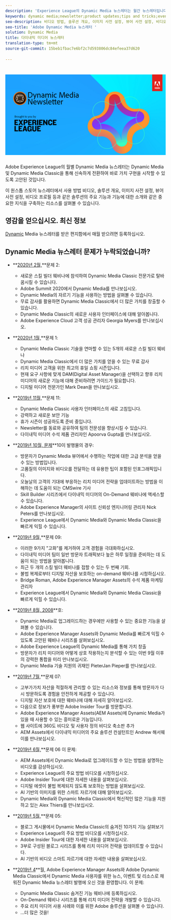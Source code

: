 ```yaml
---
description: 'Experience League의 Dynamic Media 뉴스레터는 월간 뉴스레터입니다. Dynamic Media와 Dynamic Media Classic을 통해 작업 속도를 높일 수 있도록 고안된 플러그인입니다. 비디오 방법, 솔루션 개요, 이미지 사전 설정, 뷰어 사전 설정, 비디오 프로필 등과 같은 일부 주요 기능과 기능에 대한 도입 등 유용한 지식 작성 리소스가 이 원 스톱 스토어 뉴스레터에서 제공됩니다. '
keywords: dynamic media;newsletter;product updates;tips and tricks;events;customer success;blog;blogs;images;videos;features;capabilities
seo-description: 비디오 방법, 솔루션 개요, 이미지 사전 설정, 뷰어 사전 설정, 비디오 프로필 등과 같은 일부 주요 기능과 기능에 대한 소개 등 이 원스톱 Shop 뉴스레터에서 지식 작성 리소스를 이용할 수 있습니다.
seo-title: 'Adobe Dynamic Media 뉴스레터 '
solution: Dynamic Media
title: 다이내믹 미디어 뉴스레터
translation-type: tm+mt
source-git-commit: 15beb1fbac7e6bf2c7d593806dc84efeea37d620

---
```



# ![Dynamic Media 뉴스레터 로고](/help/assets/dynamic-media-newsletter-logo.png)

Adobe Experience League의 월별 Dynamic Media 뉴스레터는 Dynamic Media 및 Dynamic Media Classic을 통해 신속하게 전환하여 바로 가치 구현을 시작할 수 있도록 고안된 것입니다.

이 원스톱 스토어 뉴스레터에서 사용 방법 비디오, 솔루션 개요, 이미지 사전 설정, 뷰어 사전 설정, 비디오 프로필 등과 같은 솔루션의 주요 기능과 기능에 대한 소개와 같은 중요한 지식을 구축하는 리소스를 살펴볼 수 있습니다.

## 영감을 얻으십시오. 최신 정보

[Dynamic](https://www.adobe.com/subscription/dynamic-media-newsletter.html) Media 뉴스레터를 받은 편지함에서 매월 받으려면 등록하십시오.

## Dynamic Media 뉴스레터 문제가 누락되었습니까?

* **[2020년 2월,](http://amc-mkt-prod1-t.adobe-campaign.com/rest/head/mirrorPage/@5lYjerUalNCDQd6ABlMufSyP3GqbFDn747uBiom3-3_efxsaEjuw8LNhJxrs89ft1vcsQzjvxTGMo55w-4k0YyBVGiL6m5AWSe9I7H7wIXKT0Efz.html)**문제 2:

   * 새로운 스킬 빌더 웨비나에 참석하여 Dynamic Media Classic 전문가로 탈바꿈시킬 수 있습니다.
   * Adobe Summit 2020에서 Dynamic Media를 만나보십시오.
   * Dynamic Media의 자르기 기능을 사용하는 방법을 살펴볼 수 있습니다.
   * 무료 감사를 활용하면 Dynamic Media Classic에서 더 많은 가치를 창출할 수 있습니다.
   * Dynamic Media Classic의 새로운 사용자 인터페이스에 대해 알아봅니다.
   * Adobe Experience Cloud 고객 성공 관리자 Georgia Myers를 만나보십시오.

* **[2020년 1월,](http://amc-mkt-prod1-t.adobe-campaign.com/rest/head/mirrorPage/@NpvOA7LHuVbd-W1B5pENdSLNFZ4L4ZeEkA_bVd4reX31KUOs3uaPFEuEx2mWz-3oNkVBcY5fdimoW3RM-SzTt6QXI4l1Rd2mEwrYsWp7C1LnUMVp.html)**문제 1:

   * Dynamic Media Classic 기술을 연마할 수 있는 5개의 새로운 스킬 빌더 웨비나
   * Dynamic Media Classic에서 더 많은 가치를 얻을 수 있는 무료 감사
   * 리치 미디어 고객을 위한 최고의 휴일 쇼핑 시즌입니다.
   * 현재 요구 사항에 맞게 DAM(Digital Asset Manager)을 선택하고 향후 리치 미디어의 새로운 기능에 대해 준비하려면 가이드가 필요합니다.
   * 디지털 미디어 전문가인 Mark Dean을 만나보십시오.

* **[2019년 11월,](https://expleague.azureedge.net/assets/dynamic-media/Dynamic_Media_Newsletter_11_2019_Nov.html)**문제 11:

   * Dynamic Media Classic 사용자 인터페이스의 새로 고침입니다.
   * 강력하고 새로운 보안 기능
   * 휴가 시즌이 성공하도록 준비 중입니다.
   * Newsletter를 동료와 공유하여 팀의 전문성을 향상시킬 수 있습니다.
   * 다이내믹 미디어 수석 제품 관리자인 Apoorva Gupta를 만나보십시오.

* **[2019년 10월, 문제](https://expleague.azureedge.net/assets/dynamic-media/Dynamic_Media_Newsletter_10_2019_Oct.html)**10이 발행물의 경우:

   * 방문자가 Dynamic Media 뷰어에서 수행하는 작업에 대한 고급 분석을 얻을 수 있는 방법입니다.
   * 고품질의 이미지와 비디오를 전달하는 데 유용한 팁이 포함된 인포그래픽입니다.
   * 오늘날의 고객의 기대에 부응하는 리치 미디어 전략을 업데이트하는 방법을 이해하는 데 도움이 되는 CMSwire 기사
   * Skill Builder 시리즈에서 다이내믹 미디어의 On-Demand 웨비나에 액세스할 수 있습니다.
   * Adobe Experience Manager의 사이트 신뢰성 엔지니어링 관리자 Nick Peters를 만나보십시오.
   * Experience League에서 Dynamic Media와 Dynamic Media Classic을 빠르게 익힐 수 있습니다.

* **[2019년 9월,](https://expleague.azureedge.net/assets/dynamic-media/Dynamic_Media_Newsletter_09_2019_Sept.html)**문제 09:

   * 이러한 9가지 &quot;고화&quot;를 제거하여 고객 경험을 극대화하십시오.
   * 다이내믹 미디어 팀이 일반 방문자 트래픽보다 높은 하루 일정을 준비하는 데 도움이 되는 방법을 알아봅니다.
   * 최근 두 개의 스킬 빌더 웨비나를 접할 수 있는 두 번째 기회.
   * 불법 복제로부터 디지털 자산을 보호하는 on-demand 웨비나를 시청하십시오.
   * Bridge Roman, Adobe Experience Manager Assets의 수석 제품 마케팅 관리자
   * Experience League에서 Dynamic Media와 Dynamic Media Classic을 빠르게 익힐 수 있습니다.


* **[2019년 8월, 2008](https://expleague.azureedge.net/assets/dynamic-media/Dynamic_Media_Newsletter_08_2019_Aug.html)**호:

   * Dynamic Media로 업그레이드하는 경우에만 사용할 수 있는 중요한 기능을 살펴볼 수 있습니다.
   * Adobe Experience Manager Assets와 Dynamic Media를 빠르게 익힐 수 있도록 고안된 웨비나 시리즈를 살펴보십시오.
   * Adobe Experience League의 Dynamic Media를 통해 가치 창출
   * 방문자가 리치 미디어와 어떻게 상호 작용하는지 분석할 수 있는 이번 9월 이후의 강력한 통합을 미리 만나보십시오.
   * Dynamic Media 기술 지원의 귀재인 PieterJan Pieper를 만나보십시오.


* **[2019년 7월,](https://expleague.azureedge.net/assets/dynamic-media/Dynamic_Media_Newsletter_07_2019_July.html)**문제 07:

   * 고부가가치 자산을 적절하게 관리할 수 있는 리소스와 정보를 통해 방문자가 다시 방문하도록 경험을 안전하게 제공할 수 있습니다.
   * 디지털 자산 보호에 대한 웨비나에 대해 자세히 알아보십시오.
   * 다음으로 정보가 풍부한 Adobe Insider Tour를 방문합니다.
   * Adobe Experience Manager Assets(AEM Assets)에 Dynamic Media가 있을 때 사용할 수 있는 흥미로운 기능입니다.
   * 웹 사이트에 360도 비디오 및 사용자 정의 비디오 축소판 추가
   * AEM Assets에서 다이내믹 미디어의 주요 솔루션 컨설턴트인 Andrew 해서웨이를 만나보십시오.

* **[2019년 6월,](https://expleague.azureedge.net/assets/dynamic-media/Dynamic_Media_Newsletter_06_2019_June.html)**문제 06 이 문제:

   * AEM Assets에서 Dynamic Media로 업그레이드할 수 있는 방법을 설명하는 비디오를 감상하십시오.
   * Experience League의 주요 방법 비디오를 시청하십시오.
   * Adobe Insider Tour에 대한 자세한 내용을 살펴보십시오.
   * 디지털 에셋이 불법 복제되지 않도록 보호하는 방법을 살펴보십시오.
   * AI 기반의 이미지를 위한 스마트 자르기에 대해 알아보십시오.
   * Dynamic Media와 Dynamic Media Classic에서 혁신적인 많은 기능을 지원하고 있는 Alex Thiers를 만나보십시오.

* **[2019년 5월,](https://expleague.azureedge.net/assets/dynamic-media/Dynamic_Media_Newsletter_05_2019_May.html)**문제 05:

   * 블로그 게시물에서 Dynamic Media Classic의 숨겨진 10가지 기능 살펴보기
   * Experience League의 주요 방법 비디오를 시청하십시오.
   * Adobe Insider Tour에 대한 자세한 내용을 살펴보십시오.
   * 3부로 구성된 블로그 시리즈를 통해 리치 미디어 전략을 업데이트할 수 있습니다.
   * AI 기반의 비디오 스마트 자르기에 대한 자세한 내용을 살펴보십시오.

* **[2019년 4](https://expleague.azureedge.net/assets/dynamic-media/Dynamic_Media_Newsletter_04_2019_April.html)**월, Adobe Experience Manager Assets와 Adobe Dynamic Media Classic에서 Dynamic Media 사용자를 위한 뉴스, 이벤트 및 리소스로 채워진 Dynamic Media 뉴스레터 발행에 오신 것을 환영합니다. 이 문제:
   * Dynamic Media Classic 숨겨진 기능 웨비나에 등록하십시오.
   * On-Demand 웨비나 시리즈를 통해 리치 미디어 전략을 개발할 수 있습니다.
   * 주요 리치 미디어 사용 사례와 이를 위한 Adobe 솔루션을 살펴볼 수 있습니다.
   * ...더 많은 것을!